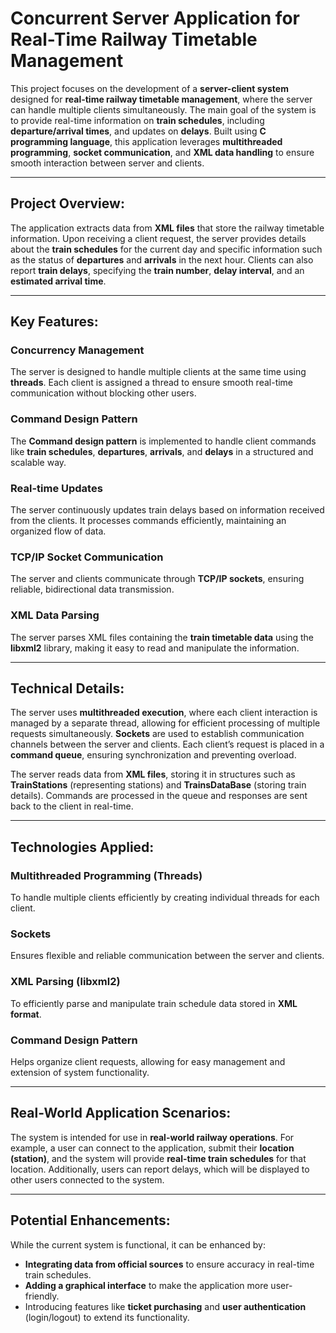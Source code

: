 # **Concurrent Server Application for Real-Time Railway Timetable Management**

This project focuses on the development of a **server-client system** designed for **real-time railway timetable management**, where the server can handle multiple clients simultaneously. The main goal of the system is to provide real-time information on **train schedules**, including **departure/arrival times**, and updates on **delays**. Built using **C programming language**, this application leverages **multithreaded programming**, **socket communication**, and **XML data handling** to ensure smooth interaction between server and clients.

---

## **Project Overview:**
The application extracts data from **XML files** that store the railway timetable information. Upon receiving a client request, the server provides details about the **train schedules** for the current day and specific information such as the status of **departures** and **arrivals** in the next hour. Clients can also report **train delays**, specifying the **train number**, **delay interval**, and an **estimated arrival time**.

---

## **Key Features:**
### **Concurrency Management**  
The server is designed to handle multiple clients at the same time using **threads**. Each client is assigned a thread to ensure smooth real-time communication without blocking other users.

### **Command Design Pattern**  
The **Command design pattern** is implemented to handle client commands like **train schedules**, **departures**, **arrivals**, and **delays** in a structured and scalable way.

### **Real-time Updates**  
The server continuously updates train delays based on information received from the clients. It processes commands efficiently, maintaining an organized flow of data.

### **TCP/IP Socket Communication**  
The server and clients communicate through **TCP/IP sockets**, ensuring reliable, bidirectional data transmission.

### **XML Data Parsing**  
The server parses XML files containing the **train timetable data** using the **libxml2** library, making it easy to read and manipulate the information.

---

## **Technical Details:**
The server uses **multithreaded execution**, where each client interaction is managed by a separate thread, allowing for efficient processing of multiple requests simultaneously. **Sockets** are used to establish communication channels between the server and clients. Each client’s request is placed in a **command queue**, ensuring synchronization and preventing overload.

The server reads data from **XML files**, storing it in structures such as **TrainStations** (representing stations) and **TrainsDataBase** (storing train details). Commands are processed in the queue and responses are sent back to the client in real-time.

---

## **Technologies Applied:**
### **Multithreaded Programming (Threads)**  
To handle multiple clients efficiently by creating individual threads for each client.

### **Sockets**  
Ensures flexible and reliable communication between the server and clients.

### **XML Parsing (libxml2)**  
To efficiently parse and manipulate train schedule data stored in **XML format**.

### **Command Design Pattern**  
Helps organize client requests, allowing for easy management and extension of system functionality.

---

## **Real-World Application Scenarios:**
The system is intended for use in **real-world railway operations**. For example, a user can connect to the application, submit their **location (station)**, and the system will provide **real-time train schedules** for that location. Additionally, users can report delays, which will be displayed to other users connected to the system.

---

## **Potential Enhancements:**
While the current system is functional, it can be enhanced by:
- **Integrating data from official sources** to ensure accuracy in real-time train schedules.
- **Adding a graphical interface** to make the application more user-friendly.
- Introducing features like **ticket purchasing** and **user authentication** (login/logout) to extend its functionality.
